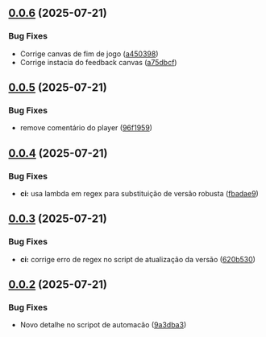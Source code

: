 ## [0.0.6](https://github.com/Fredericodgv/JEDcircuitos/compare/v0.0.5...v0.0.6) (2025-07-21)


### Bug Fixes

* Corrige canvas de fim de jogo ([a450398](https://github.com/Fredericodgv/JEDcircuitos/commit/a45039896587b97b75de07c9722f7bdad6f3bce1))
* Corrige instacia do feedback canvas ([a75dbcf](https://github.com/Fredericodgv/JEDcircuitos/commit/a75dbcf412e7a970670cc76ebcd23bec8e134770))



## [0.0.5](https://github.com/Fredericodgv/JEDcircuitos/compare/v0.0.4...v0.0.5) (2025-07-21)


### Bug Fixes

* remove comentário do player ([96f1959](https://github.com/Fredericodgv/JEDcircuitos/commit/96f1959d9ab9ccf68315dc9bae9ae982b7dc2203))



## [0.0.4](https://github.com/Fredericodgv/JEDcircuitos/compare/v0.0.3...v0.0.4) (2025-07-21)


### Bug Fixes

* **ci:** usa lambda em regex para substituição de versão robusta ([fbadae9](https://github.com/Fredericodgv/JEDcircuitos/commit/fbadae9d085b7c1eae4bb166caa352ad2de6d420))



## [0.0.3](https://github.com/Fredericodgv/JEDcircuitos/compare/v0.0.2...v0.0.3) (2025-07-21)


### Bug Fixes

* **ci:** corrige erro de regex no script de atualização da versão ([620b530](https://github.com/Fredericodgv/JEDcircuitos/commit/620b530b505aa595136bfef2fcd55e0d522ab5ed))



## [0.0.2](https://github.com/Fredericodgv/JEDcircuitos/compare/v0.0.1...v0.0.2) (2025-07-21)


### Bug Fixes

* Novo detalhe no scripot de automacão ([9a3dba3](https://github.com/Fredericodgv/JEDcircuitos/commit/9a3dba3560e931158dc39a67d78f35569cc805be))



